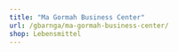 ```yaml
---
title: "Ma Gormah Business Center"
url: /gbarnga/ma-gormah-business-center/
shop: Lebensmittel
---
```

